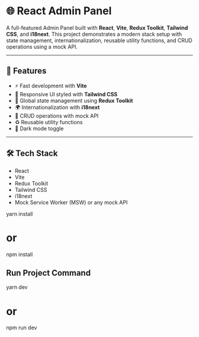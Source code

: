 # 🌐 React Admin Panel

A full-featured Admin Panel built with **React**, **Vite**, **Redux Toolkit**, **Tailwind CSS**, and **i18next**. This project demonstrates a modern stack setup with state management, internationalization, reusable utility functions, and CRUD operations using a mock API.

---

## 🚀 Features

- ⚡ Fast development with **Vite**
- 🎨 Responsive UI styled with **Tailwind CSS**
- 🧠 Global state management using **Redux Toolkit**
- 🌍 Internationalization with **i18next**
- 🔁 CRUD operations with mock API
- ♻️ Reusable utility functions
- 🌙 Dark mode toggle

---

## 🛠️ Tech Stack

- React
- Vite
- Redux Toolkit
- Tailwind CSS
- i18next
- Mock Service Worker (MSW) or any mock API

yarn install
# or
npm install

## Run Project Command
yarn dev
# or
npm run dev

